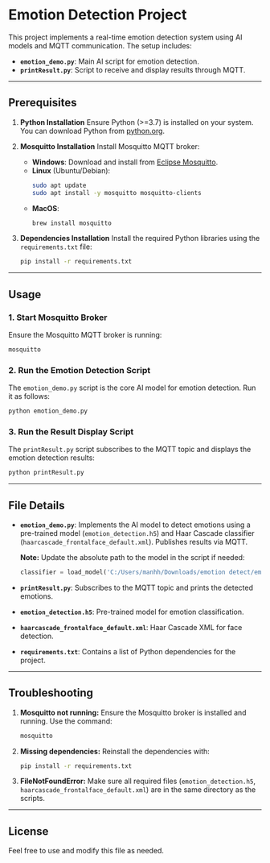# Emotion Detection Project

This project implements a real-time emotion detection system using AI models and MQTT communication. The setup includes:

- **`emotion_demo.py`**: Main AI script for emotion detection.
- **`printResult.py`**: Script to receive and display results through MQTT.

---

## Prerequisites

1. **Python Installation**
   Ensure Python (>=3.7) is installed on your system. You can download Python from [python.org](https://www.python.org/).

2. **Mosquitto Installation**
   Install Mosquitto MQTT broker:
   - **Windows**: Download and install from [Eclipse Mosquitto](https://mosquitto.org/download/).
   - **Linux** (Ubuntu/Debian):
     ```bash
     sudo apt update
     sudo apt install -y mosquitto mosquitto-clients
     ```
   - **MacOS**:
     ```bash
     brew install mosquitto
     ```

3. **Dependencies Installation**
   Install the required Python libraries using the `requirements.txt` file:
   ```bash
   pip install -r requirements.txt
   ```

---

## Usage

### 1. Start Mosquitto Broker
Ensure the Mosquitto MQTT broker is running:

```bash
mosquitto
```

### 2. Run the Emotion Detection Script
The `emotion_demo.py` script is the core AI model for emotion detection. Run it as follows:

```bash
python emotion_demo.py
```

### 3. Run the Result Display Script
The `printResult.py` script subscribes to the MQTT topic and displays the emotion detection results:

```bash
python printResult.py
```

---

## File Details

- **`emotion_demo.py`**: Implements the AI model to detect emotions using a pre-trained model (`emotion_detection.h5`) and Haar Cascade classifier (`haarcascade_frontalface_default.xml`). Publishes results via MQTT.

  **Note:** Update the absolute path to the model in the script if needed:
  ```python
  classifier = load_model('C:/Users/manhh/Downloads/emotion detect/emotion_detection.h5')
  ```

- **`printResult.py`**: Subscribes to the MQTT topic and prints the detected emotions.

- **`emotion_detection.h5`**: Pre-trained model for emotion classification.

- **`haarcascade_frontalface_default.xml`**: Haar Cascade XML for face detection.

- **`requirements.txt`**: Contains a list of Python dependencies for the project.

---

## Troubleshooting

1. **Mosquitto not running:**
   Ensure the Mosquitto broker is installed and running. Use the command:
   ```bash
   mosquitto
   ```

2. **Missing dependencies:**
   Reinstall the dependencies with:
   ```bash
   pip install -r requirements.txt
   ```

3. **FileNotFoundError:**
   Make sure all required files (`emotion_detection.h5`, `haarcascade_frontalface_default.xml`) are in the same directory as the scripts.

---

## License

 Feel free to use and modify this file as needed.

